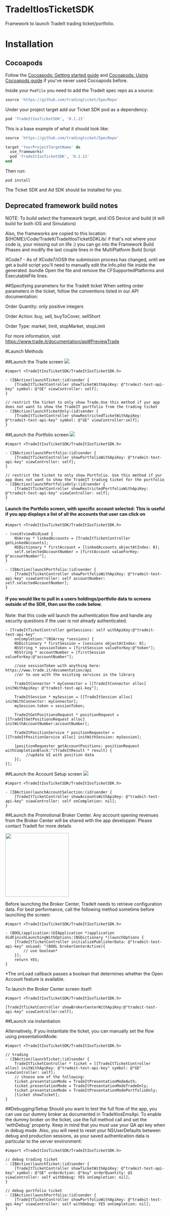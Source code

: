 # TradeItIosTicketSDK
Framework to launch TradeIt trading ticket/portfolio.

# Installation
## Cocoapods

Follow the [Cocoapods: Getting started guide](https://guides.cocoapods.org/using/getting-started.html) and [Cocoapods: Using Cocoapods guide](https://guides.cocoapods.org/using/using-cocoapods.html) if you've never used Cocoapods before.

Inside your `Podfile` you need to add the TradeIt spec repo as a source:

```ruby
source 'https://github.com/tradingticket/SpecRepo'
```

Under your project target add our Ticket SDK pod as a dependency:

```ruby
pod 'TradeItIosTicketSDK', '0.1.13'
```

This is a base example of what it should look like:

```ruby
source 'https://github.com/tradingticket/SpecRepo'

target 'YourProjectTargetName' do
  use_frameworks!
  pod 'TradeItIosTicketSDK', '0.1.13'
end
```

Then run:

```
pod install
```

The Ticket SDK and Ad SDK should be installed for you.

## Deprecated framework build notes
NOTE: To build select the framework target, and iOS Device and build (it will build for both iOS and Simulators)

Also, the frameworks are copied to this location:  ${HOME}/Code/TradeIt/TradeItIosTicketSDKLib/  if that's not where your code is, your missing out on life :) you can go into the Framework Build Phases and modify the last couple lines in the MultiPlatform Build Script

XCode7 - As of XCode7/iOS9 the submission process has changed, until we get a build script you'll need to manually edit the Info.plist file inside the generated .bundle  Open the file and remove the CFSupportedPlatforms and ExecutableFile lines.

##Specifying parameters for the TradeIt ticket
When setting order parameters in the ticket, follow the conventions listed in our API documentation:

Order Quantity: only positive integers

Order Action: buy, sell, buyToCover, sellShort

Order Type: market, limit, stopMarket, stopLimit

For more information, visit https://www.trade.it/documentation/api#PreviewTrade

#Launch Methods

##Launch the Trade screen
<img src="https://www.trade.it/images/guide/trading-flow.png">

~~~~
#import <TradeItIosTicketSDK/TradeItIosTicketSDK.h>

- (IBAction)launchTicket:(id)sender {
    [TradeItTicketController showTicketWithApiKey: @"tradeit-test-api-key" symbol: @"GE" viewController: self];
}

// restrict the ticket to only show Trade.Use this method if yur app does not want to show the TradeIT portfolio from the trading ticket
- (IBAction)launchTicketOnly:(id)sender {
    [TradeItTicketController showRestrictedTicketWithApiKey: @"tradeit-test-api-key" symbol: @"GE" viewController:self];
}
~~~~

##Launch the Portfolio screen
<img src="https://www.trade.it/images/guide/portfolio-flow.png">

~~~~
#import <TradeItIosTicketSDK/TradeItIosTicketSDK.h>

- (IBAction)launchPortfolio:(id)sender {
    [TradeItTicketController showPortfolioWithApiKey: @"tradeit-test-api-key" viewController: self];
}

// restrict the ticket to only show Portfolio. Use this method if yur app does not want to show the TradeIT trading ticket for the portfolio
- (IBAction)launchPortfolioOnly:(id)sender {
    [TradeItTicketController showRestrictedPortfolioWithApiKey: @"tradeit-test-api-key" viewController: self];
}
~~~~

#### Launch the Portfolio screen, with specific account selected: This is useful if you app displays a list of all the accounts that user can click on

~~~~
#import <TradeItIosTicketSDK/TradeItIosTicketSDK.h>
    
- (void)viewDidLoad {
    NSArray * linkedAccounts = [TradeItTicketController getLinkedAccounts];
    NSDictionary * firstAccount = [linkedAccounts objectAtIndex: 0];
    self.selectedAccountNumber = [firstAccount valueForKey: @"accountNumber"];
}

- (IBAction)launchPortfolio:(id)sender {
    [TradeItTicketController showPortfolioWithApiKey: @"tradeit-test-api-key" viewController: self accountNumber: self.selectedAccountNumber];
}
~~~~

#### If you would like to pull in a users holdings/portfolio data to screens outside of the SDK, then use the code below.
Note: that this code will launch the authentication flow and handle any security questions if the user is not already authenticated.

~~~~
- [TradeItTicketController getSessions: self withApiKey:@"tradeit-test-api-key"
    onCompletion:^(NSArray *sessions) {
    NSDictionary * firstSession = [sessions objectAtIndex: 0];
    NSString * sessionToken = [firstSession valueForKey:@"token"];
    NSString * accountNumber = [firstSession valueForKey:@"accountNumber"];
    
    //use sessionToken with anything here:  https://www.trade.it/documentation/api
    //or to use with the existing services in the library
    
    TradeItConnector * myConnector = [[TradeItConnector alloc] initWithApiKey: @"tradeit-test-api-key"];
    
    TradeItSession * mySession = [[TradeItSession alloc] initWithConnector: myConnector];
    mySession.token = sessionToken;
    
    TradeItGetPositionsRequest * positionRequest = [[TradeItGetPositionsRequest alloc] initWithAccountNumber:accountNumber];
    
    TradeItPositionService * positionRequester = [[TradeItPositionService alloc] initWithSession: mySession];
    
    [positionRequester getAccountPositions: positionRequest withCompletionBlock:^(TradeItResult * result) {
         //update UI with position data
    }]; 
}];
~~~~

##Launch the Account Setup screen
<img src="https://www.trade.it/images/guide/login flow.png">
~~~~
#import <TradeItIosTicketSDK/TradeItIosTicketSDK.h>
    
- (IBAction)launchAccountSelection:(id)sender {
    [TradeItTicketController showAccountsWithApiKey: @"tradeit-test-api-key" viewController: self onCompletion: nil];
}
~~~~

##Launch the Promotional Broker Center.
Any account opening revenues from the Broker Center will be shared with the app developper. Please contact TradeIt for more details

<img src="https://www.trade.it/images/guide/broker_center.jpg" width="200">

Before launching the Broker Center, TradeIt needs to retrieve configuration data. For best performance, call the following method sometime before launching the screen:

~~~~
#import <TradeItIosTicketSDK/TradeItIosTicketSDK.h>
    
- (BOOL)application:(UIApplication *)application didFinishLaunchingWithOptions:(NSDictionary *)launchOptions {
    [TradeItTicketController initializePublisherData: @"tradeit-test-api-key" onLoad: ^(BOOL brokerCenterActive){
        // use boolean*
    }];
    return YES;
}
~~~~

*The onLoad callback passes a boolean that determines whether the Open Account feature is available.

To launch the Broker Center screen itself:

~~~~
#import <TradeItIosTicketSDK/TradeItIosTicketSDK.h>
    
[TradeItTicketController showBrokerCenterWithApiKey:@"tradeit-test-api-key" viewController:self];
~~~~

##Launch via instantiation

Alternatively, if you instantiate the ticket, you can manually set the flow using presentationMode:

~~~~
#import <TradeItIosTicketSDK/TradeItIosTicketSDK.h>

// trading
- (IBAction)launchTicket:(id)sender {
    TradeItTicketController * ticket = [[TradeItTicketController alloc] initWithApiKey: @"tradeit-test-api-key" symbol: @"GE" viewController: self];
    // choose one of the following:
    ticket.presentationMode = TradeItPresentationModeAuth;
    ticket.presentationMode = TradeItPresentationModeTradeOnly;
    ticket.presentationMode = TradeItPresentationModePortfolioOnly;
    [ticket showTicket];
}
~~~~

##Debugging/Setup
Should you want to test the full flow of the app, you can use our dummy broker as documented in TradeItIosEmsApi. To enable the dummy broker on the ticket, use the full method call and set the 'withDebug' property. Keep in mind that you must use your QA api key when in debug mode. Also, you will need to reset your NSUserDefaults between debug and production sessions, as your saved authentication data is particular to the server environment:

~~~~
#import <TradeItIosTicketSDK/TradeItIosTicketSDK.h>

// debug trading ticket
- (IBAction)launchTicket:(id)sender {
    [TradeItTicketController showTicketWithApiKey: @"tradeit-test-api-key" symbol: @"GE" orderAction: @"buy" orderQuantity: @1 viewController: self withDebug: YES onCompletion: nil];
}

// debug portfolio ticket
- (IBAction)launchPortfolio:(id)sender {
    [TradeItTicketController showPortfolioWithApiKey: @"tradeit-test-api-key" viewController: self withDebug: YES onCompletion: nil];
}
~~~~

